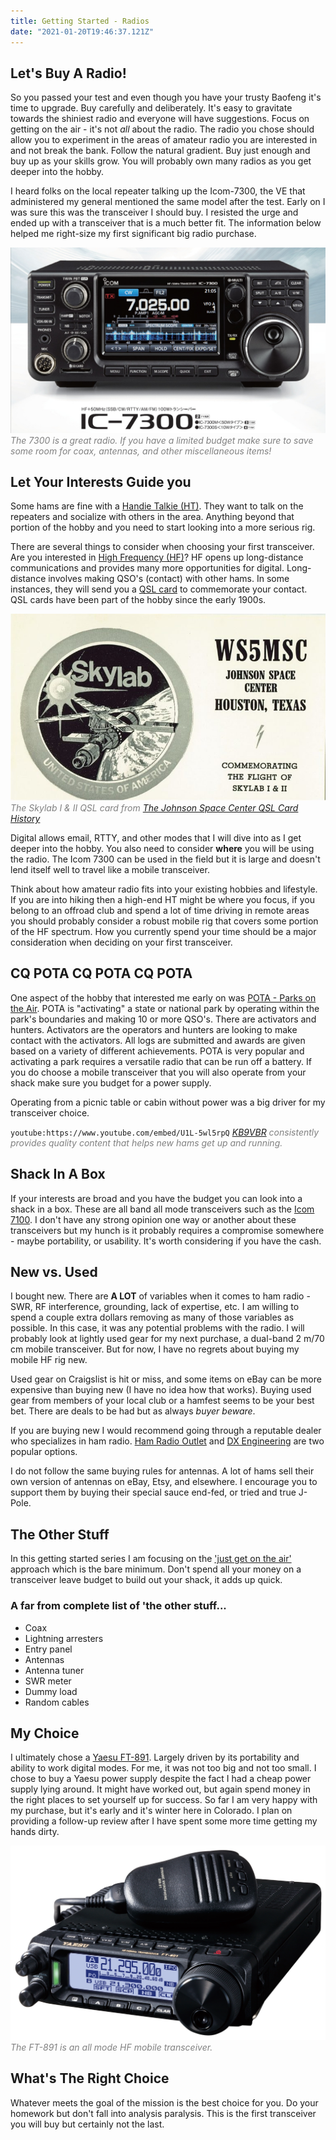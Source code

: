 ```yaml
---
title: Getting Started - Radios
date: "2021-01-20T19:46:37.121Z"
---
```


<!-- Getting Started Series                                   
:---------------------------------------
[Get On The Air](./get-on-the-air)
[Radios](./radios)
[Antennas](./antennas)
[Operating](./operating)


--- -->

## Let's Buy A Radio!
So you passed your test and even though you have your trusty Baofeng it's time to upgrade. Buy carefully and deliberately. It's easy to gravitate towards the shiniest radio and everyone will have suggestions. Focus on getting on the air - it's not *all* about the radio. The radio you chose should allow you to experiment in the areas of amateur radio you are interested in and not break the bank. Follow the natural gradient. Buy just enough and buy up as your skills grow. You will probably own many radios as you get deeper into the hobby.

I heard folks on the local repeater talking up the Icom-7300, the VE that administered my general mentioned the same model after the test. Early on I was sure this was the transceiver I should buy. I resisted the urge and ended up with a transceiver that is a much better fit. The information below helped me right-size my first significant big radio purchase.

![Shiny!](./icom-ic-7300.jpg)
<span style="color:gray">*The 7300 is a great radio. If you have a limited budget make sure to save some room for coax, antennas, and other miscellaneous items!*</span>

## Let Your Interests Guide you
Some hams are fine with a [Handie Talkie (HT)](https://en.wikipedia.org/wiki/Walkie-talkie). They want to talk on the repeaters and socialize with others in the area. Anything beyond that portion of the hobby and you need to start looking into a more serious rig. 

There are several things to consider when choosing your first transceiver. Are you interested in [High Frequency (HF)](https://en.wikipedia.org/wiki/High_frequency)? HF opens up long-distance communications and provides many more opportunities for digital. Long-distance involves making QSO's (contact) with other hams. In some instances, they will send you a [QSL card](https://en.wikipedia.org/wiki/QSL_card) to commemorate your contact. QSL cards have been part of the hobby since the early 1900s.

![QSL Card](./QSL.jpg)
<span style="color:gray">*The Skylab I & II QSL card from [The Johnson Space Center QSL Card History](https://www.w5rrr.org/qsl-card-history/)*</span>

 Digital allows email, RTTY, and other modes that I will dive into as I get deeper into the hobby. You also need to consider **where** you will be using the radio. The Icom 7300 can be used in the field but it is large and doesn't lend itself well to travel like a mobile transceiver.

 Think about how amateur radio fits into your existing hobbies and lifestyle. If you are into hiking then a high-end HT might be where you focus, if you belong to an offroad club and spend a lot of time driving in remote areas you should probably consider a robust mobile rig that covers some portion of the HF spectrum. How you currently spend your time should be a major consideration when deciding on your first transceiver.

## CQ POTA CQ POTA CQ POTA
One aspect of the hobby that interested me early on was [POTA - Parks on the Air](https://parksontheair.com/). POTA is "activating" a state or national park by operating within the park's boundaries and making 10 or more QSO's. There are activators and hunters. Activators are the operators and hunters are looking to make contact with the activators. All logs are submitted and awards are given based on a variety of different achievements. POTA is very popular and activating a park requires a versatile radio that can be run off a battery. If you do choose a mobile transceiver that you will also operate from your shack make sure you budget for a power supply.

Operating from a picnic table or cabin without power was a big driver for my transceiver choice.

`youtube:https://www.youtube.com/embed/U1L-5wl5rpQ`
<span style="color:gray">*[KB9VBR](https://www.youtube.com/c/KB9VBRAntennas/featured) consistently provides quality content that helps new hams get up and running.*</span>

## Shack In A Box
If your interests are broad and you have the budget you can look into a shack in a box. These are all band all mode transceivers such as the [Icom 7100](https://www.hamradio.com/detail.cfm?pid=H0-011766). I don't have any strong opinion one way or another about these transceivers but my hunch is it probably requires a compromise somewhere - maybe portability, or usability. It's worth considering if you have the cash. 

## New vs. Used
I bought new. There are **A LOT** of variables when it comes to ham radio - SWR, RF interference, grounding, lack of expertise, etc. I am willing to spend a couple extra dollars removing as many of those variables as possible. In this case, it was any potential problems with the radio. I will probably look at lightly used gear for my next purchase, a dual-band 2 m/70 cm mobile transceiver. But for now, I have no regrets about buying my mobile HF rig new.

Used gear on Craigslist is hit or miss, and some items on eBay can be more expensive than buying new (I have no idea how that works). Buying used gear from members of your local club or a hamfest seems to be your best bet. There are deals to be had but as always *buyer beware*.

If you are buying new I would recommend going through a reputable dealer who specializes in ham radio. [Ham Radio Outlet](https://www.hamradio.com/) and [DX Engineering](https://www.dxengineering.com/) are two popular options. 

I do not follow the same buying rules for antennas. A lot of hams sell their own version of antennas on eBay, Etsy, and elsewhere. I encourage you to support them by buying their special sauce end-fed, or tried and true J-Pole.

## The Other Stuff
In this getting started series I am focusing on the ['just get on the air'](./get-on-the-air) approach which is the bare minimum. Don't spend all your money on a transceiver leave budget to build out your shack, it adds up quick.

### A far from complete list of 'the other stuff...
- Coax
- Lightning arresters
- Entry panel
- Antennas
- Antenna tuner
- SWR meter
- Dummy load
- Random cables

## My Choice
I ultimately chose a [Yaesu FT-891](https://www.yaesu.com/airband/indexVS.cfm?cmd=DisplayProducts&ProdCatID=102&encProdID=DF4DB262968932E999EAF928B5B6A1A7). Largely driven by its portability and ability to work digital modes. For me, it was not too big and not too small. I chose to buy a Yaesu power supply despite the fact I had a cheap power supply lying around. It might have worked out, but again spend money in the right places to set yourself up for success. So far I am very happy with my purchase, but it's early and it's winter here in Colorado. I plan on providing a follow-up review after I have spent some more time getting my hands dirty.

![Yaesu FT-891](./FT-891_006_FS.jpg)
<span style="color:gray">*The FT-891 is an all mode HF mobile transceiver.*</span>

## What's The Right Choice
Whatever meets the goal of the mission is the best choice for you. Do your homework but don't fall into analysis paralysis. This is the first transceiver you will buy but certainly not the last. 